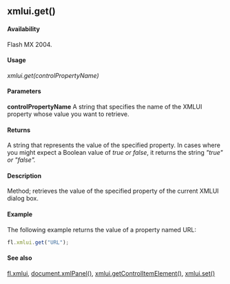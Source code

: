 ## xmlui.get()

#### Availability

Flash MX 2004.

#### Usage

*xmlui.get(controlPropertyName)*

#### Parameters

**controlPropertyName** A string that specifies the name of the XMLUI property whose value you want to retrieve.

#### Returns

A string that represents the value of the specified property. In cases where you might expect a Boolean value of *true
or false*, it returns the string *"true" or "false".*

#### Description

Method; retrieves the value of the specified property of the current XMLUI dialog box.

#### Example

The following example returns the value of a property named URL: 

```javascript
fl.xmlui.get("URL");

```
#### See also

[fl.xmlui](../flash_object_(fl)/fl81.md), [document.xmlPanel()](../Document_object/docu6198.md), [xmlui.getControlItemElement()](../XMLUI_object/xmlui3.md), [xmlui.set()](../XMLUI_object/xmlui6.md)

<span id="xmlui.getControlItemElement()" class="anchor"></span>
